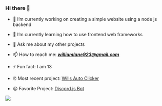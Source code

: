 ### Hi there 👋

- 🔭  I’m currently working on creating a simple website using a node js backend
- 🌱  I’m currently learning how to use frontend web frameworks
- 💬  Ask me about my other projects
- 📫  How to reach me: ***williamlane923@gmail.com***
- ⚡  Fun fact: I am 13

- ⏰ Most recent project: <a href="https://github.com/pietales/willsautoclick">Wills Auto Clicker<a />
- 😍 Favorite Project: <a href="https://github.com/pietales/nodebot">Discord.js Bot<a />

<img src="https://i.kym-cdn.com/entries/icons/facebook/000/021/807/ig9OoyenpxqdCQyABmOQBZDI0duHk2QZZmWg2Hxd4ro.jpg"><img />
